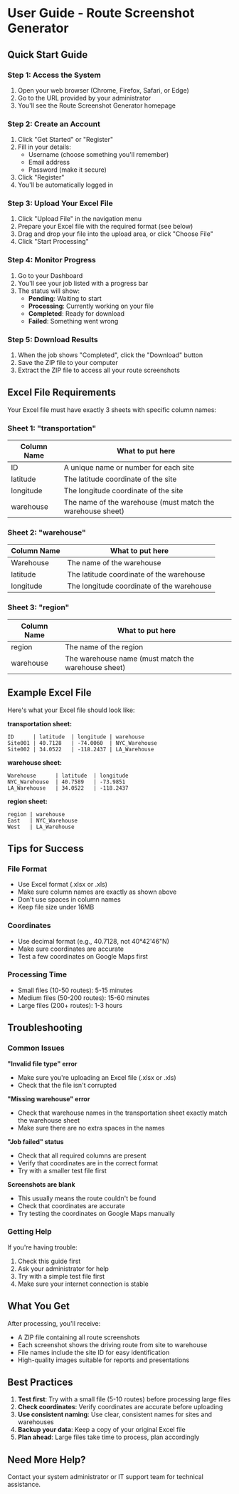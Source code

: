 # User Guide - Route Screenshot Generator

## Quick Start Guide

### Step 1: Access the System
1. Open your web browser (Chrome, Firefox, Safari, or Edge)
2. Go to the URL provided by your administrator
3. You'll see the Route Screenshot Generator homepage

### Step 2: Create an Account
1. Click "Get Started" or "Register"
2. Fill in your details:
   - Username (choose something you'll remember)
   - Email address
   - Password (make it secure)
3. Click "Register"
4. You'll be automatically logged in

### Step 3: Upload Your Excel File
1. Click "Upload File" in the navigation menu
2. Prepare your Excel file with the required format (see below)
3. Drag and drop your file into the upload area, or click "Choose File"
4. Click "Start Processing"

### Step 4: Monitor Progress
1. Go to your Dashboard
2. You'll see your job listed with a progress bar
3. The status will show:
   - **Pending**: Waiting to start
   - **Processing**: Currently working on your file
   - **Completed**: Ready for download
   - **Failed**: Something went wrong

### Step 5: Download Results
1. When the job shows "Completed", click the "Download" button
2. Save the ZIP file to your computer
3. Extract the ZIP file to access all your route screenshots

## Excel File Requirements

Your Excel file must have exactly 3 sheets with specific column names:

### Sheet 1: "transportation"
| Column Name | What to put here |
|-------------|------------------|
| ID | A unique name or number for each site |
| latitude | The latitude coordinate of the site |
| longitude | The longitude coordinate of the site |
| warehouse | The name of the warehouse (must match the warehouse sheet) |

### Sheet 2: "warehouse"
| Column Name | What to put here |
|-------------|------------------|
| Warehouse | The name of the warehouse |
| latitude | The latitude coordinate of the warehouse |
| longitude | The longitude coordinate of the warehouse |

### Sheet 3: "region"
| Column Name | What to put here |
|-------------|------------------|
| region | The name of the region |
| warehouse | The warehouse name (must match the warehouse sheet) |

## Example Excel File

Here's what your Excel file should look like:

**transportation sheet:**
```
ID      | latitude  | longitude | warehouse
Site001 | 40.7128   | -74.0060  | NYC_Warehouse
Site002 | 34.0522   | -118.2437 | LA_Warehouse
```

**warehouse sheet:**
```
Warehouse      | latitude  | longitude
NYC_Warehouse  | 40.7589   | -73.9851
LA_Warehouse   | 34.0522   | -118.2437
```

**region sheet:**
```
region | warehouse
East   | NYC_Warehouse
West   | LA_Warehouse
```

## Tips for Success

### File Format
- Use Excel format (.xlsx or .xls)
- Make sure column names are exactly as shown above
- Don't use spaces in column names
- Keep file size under 16MB

### Coordinates
- Use decimal format (e.g., 40.7128, not 40°42'46"N)
- Make sure coordinates are accurate
- Test a few coordinates on Google Maps first

### Processing Time
- Small files (10-50 routes): 5-15 minutes
- Medium files (50-200 routes): 15-60 minutes
- Large files (200+ routes): 1-3 hours

## Troubleshooting

### Common Issues

**"Invalid file type" error**
- Make sure you're uploading an Excel file (.xlsx or .xls)
- Check that the file isn't corrupted

**"Missing warehouse" error**
- Check that warehouse names in the transportation sheet exactly match the warehouse sheet
- Make sure there are no extra spaces in the names

**"Job failed" status**
- Check that all required columns are present
- Verify that coordinates are in the correct format
- Try with a smaller test file first

**Screenshots are blank**
- This usually means the route couldn't be found
- Check that coordinates are accurate
- Try testing the coordinates on Google Maps manually

### Getting Help

If you're having trouble:
1. Check this guide first
2. Ask your administrator for help
3. Try with a simple test file first
4. Make sure your internet connection is stable

## What You Get

After processing, you'll receive:
- A ZIP file containing all route screenshots
- Each screenshot shows the driving route from site to warehouse
- File names include the site ID for easy identification
- High-quality images suitable for reports and presentations

## Best Practices

1. **Test first**: Try with a small file (5-10 routes) before processing large files
2. **Check coordinates**: Verify coordinates are accurate before uploading
3. **Use consistent naming**: Use clear, consistent names for sites and warehouses
4. **Backup your data**: Keep a copy of your original Excel file
5. **Plan ahead**: Large files take time to process, plan accordingly

## Need More Help?

Contact your system administrator or IT support team for technical assistance. 